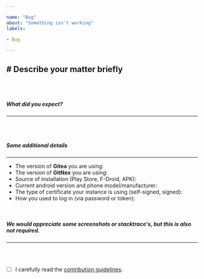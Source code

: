 ```yaml
---

name: "Bug"
about: "Something isn't working"
labels:

- Bug

---
```


## # Describe your matter briefly
<br><br>

##### What did you expect?
---
<br><br>

##### Some additional details
---

* The version of **Gitea** you are using: 
* The version of **GitNex** you are using: 
* Source of installation (Play Store, F-Droid, APK): 
* Current android version and phone model/manufacturer: 
* The type of certificate your instance is using (self-signed, signed): 
* How you used to log in (via password or token): 
<br>

##### We would appreciate some screenshots or stacktrace's, but this is also not required.
---
<!-- Screenshots and stacktrace's can go here. -->
<br><br>

- [ ] I carefully read the [contribution guidelines](https://codeberg.org/GitNex/GitNex/src/branch/main/CONTRIBUTING.md).
<br>

<!-- Thank you for your time. -->